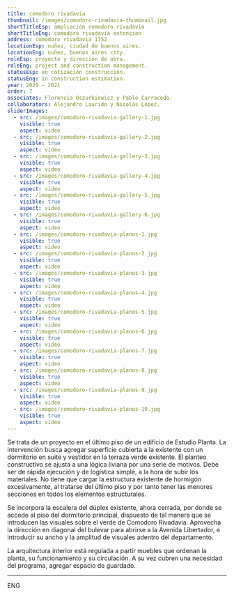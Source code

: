 ```yaml
---
title: comodoro rivadavia
thumbnail: /images/comodoro-rivadavia-thumbnail.jpg
shortTitleEsp: ampliación comodoro rivadavia
shortTitleEng: comodoro rivadavia extension
address: comodoro rivadavia 1752
locationEsp: nuñez, ciudad de buenos aires.
locationEng: nuñez, buenos aires city.
roleEsp: proyecto y dirección de obra.
roleEng: project and construction management.
statusEsp: en cotización construcción.
statusEng: in construction estimation.
year: 2020 – 2021
order: 7
associates: Florencia Oszurkiewicz y Pablo Carracedo.
collaborators: Alejandro Laurido y Nicolás López.
sliderImages:
  - src: /images/comodoro-rivadavia-gallery-1.jpg
    visible: true
    aspect: video
  - src: /images/comodoro-rivadavia-gallery-2.jpg
    visible: true
    aspect: video
  - src: /images/comodoro-rivadavia-gallery-3.jpg
    visible: true
    aspect: video
  - src: /images/comodoro-rivadavia-gallery-4.jpg
    visible: true
    aspect: video
  - src: /images/comodoro-rivadavia-gallery-5.jpg
    visible: true
    aspect: video
  - src: /images/comodoro-rivadavia-gallery-6.jpg
    visible: true
    aspect: video
  - src: /images/comodoro-rivadavia-planos-1.jpg
    visible: true
    aspect: video
  - src: /images/comodoro-rivadavia-planos-2.jpg
    visible: true
    aspect: video
  - src: /images/comodoro-rivadavia-planos-3.jpg
    visible: true
    aspect: video
  - src: /images/comodoro-rivadavia-planos-4.jpg
    visible: true
    aspect: video
  - src: /images/comodoro-rivadavia-planos-5.jpg
    visible: true
    aspect: video
  - src: /images/comodoro-rivadavia-planos-6.jpg
    visible: true
    aspect: video
  - src: /images/comodoro-rivadavia-planos-7.jpg
    visible: true
    aspect: video
  - src: /images/comodoro-rivadavia-planos-8.jpg
    visible: true
    aspect: video
  - src: /images/comodoro-rivadavia-planos-9.jpg
    visible: true
    aspect: video
  - src: /images/comodoro-rivadavia-planos-10.jpg
    visible: true
    aspect: video
---
```


Se trata de un proyecto en el último piso de un edificio de Estudio Planta. La intervención busca agregar superficie cubierta a la existente con un dormitorio en suite y vestidor en la terraza verde existente. El planteo constructivo se ajusta a una lógica liviana por una serie de motivos. Debe ser de rápida ejecución y de logística simple, a la hora de subir los materiales. No tiene que cargar la estructura existente de hormigón excesivamente, al tratarse del último piso y por tanto tener las menores secciones en todos los elementos estructurales.

Se incorpora la escalera del dúplex existente, ahora cerrada, por donde se accede al piso del dormitorio principal, dispuesto de tal manera que se introducen las visuales sobre el verde de Comodoro Rivadavia. Aprovecha la dirección en diagonal del bulevar para abrirse a la Avenida Libertador, e introducir su ancho y la amplitud de visuales adentro del departamento.

La arquitectura interior está regulada a partir muebles que ordenan la planta, su funcionamiento y su circulación. A su vez cubren una necesidad del programa, agregar espacio de guardado.

----

ENG
